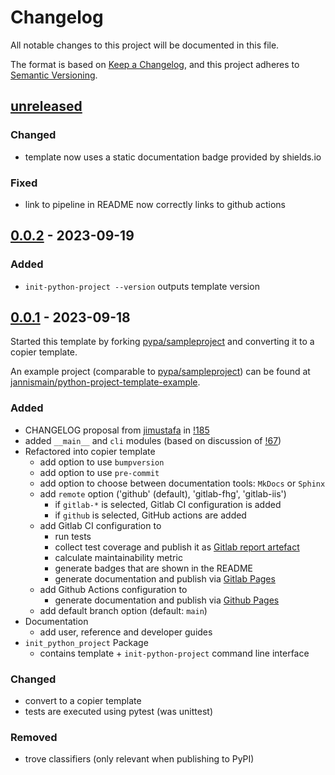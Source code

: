 # Changelog

All notable changes to this project will be documented in this file.

The format is based on [Keep a Changelog](https://keepachangelog.com/en/1.1.0/),
and this project adheres to [Semantic Versioning](https://semver.org/spec/v2.0.0.html).

## [unreleased]

### Changed

- template now uses a static documentation badge provided by shields.io

### Fixed

- link to pipeline in README now correctly links to github actions

## [0.0.2] - 2023-09-19

### Added

- `init-python-project --version` outputs template version

## [0.0.1] - 2023-09-18

Started this template by forking [pypa/sampleproject] and converting it to a copier template.

An example project (comparable to [pypa/sampleproject]) can be found at [jannismain/python-project-template-example].

### Added

- CHANGELOG proposal from [jimustafa](https://github.com/jimustafa) in [!185](https://github.com/pypa/sampleproject/pull/185)
- added `__main__` and `cli` modules (based on discussion of [!67](https://github.com/pypa/sampleproject/pull/67))
- Refactored into copier template
    - add option to use `bumpversion`
    - add option to use `pre-commit`
    - add option to choose between documentation tools: `MkDocs` or `Sphinx`
    - add `remote` option ('github' (default), 'gitlab-fhg', 'gitlab-iis')
        - if `gitlab-*` is selected, Gitlab CI configuration is added
        - if `github` is selected, GitHub actions are added
    - add Gitlab CI configuration to
        - run tests
        - collect test coverage and publish it as [Gitlab report artefact](https://docs.gitlab.com/ee/ci/yaml/artifacts_reports.html#artifactsreportscoverage_report)
        - calculate maintainability metric
        - generate badges that are shown in the README
        - generate documentation and publish via [Gitlab Pages](https://docs.gitlab.com/ee/user/project/pages/)
    - add Github Actions configuration to
        - generate documentation and publish via [Github Pages](https://pages.github.com/)
    - add default branch option (default: `main`)
- Documentation
    - add user, reference and developer guides
- `init_python_project` Package
    - contains template + `init-python-project` command line interface

### Changed

- convert to a copier template
- tests are executed using pytest (was unittest)

### Removed

- trove classifiers (only relevant when publishing to PyPI)

[unreleased]: https://github.com/jannismain/python-project-template/compare/v0.0.2...HEAD
[0.0.2]: https://github.com/jannismain/python-project-template/compare/0.0.1...0.0.2
[0.0.1]: https://github.com/jannismain/python-project-template/releases/tag/0.0.1
[pypa/sampleproject]: https://github.com/pypa/sampleproject
[jannismain/python-project-template-example]: https://github.com/jannismain/python-project-template-example
